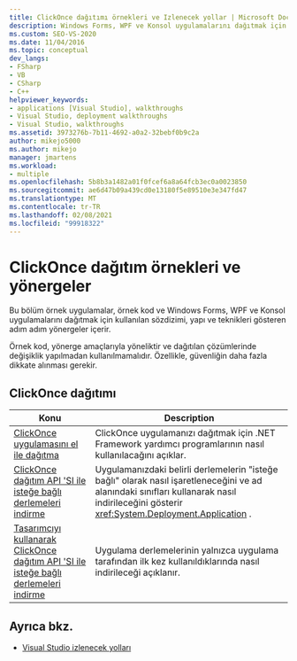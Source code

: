 ```yaml
---
title: ClickOnce dağıtımı örnekleri ve Izlenecek yollar | Microsoft Docs
description: Windows Forms, WPF ve Konsol uygulamalarını dağıtmak için kullanılan teknikleri anlamak için bu örnek uygulamalar, örnek kod ve İzlenecek yol-kılavuzlarına kullanın.
ms.custom: SEO-VS-2020
ms.date: 11/04/2016
ms.topic: conceptual
dev_langs:
- FSharp
- VB
- CSharp
- C++
helpviewer_keywords:
- applications [Visual Studio], walkthroughs
- Visual Studio, deployment walkthroughs
- Visual Studio, walkthroughs
ms.assetid: 3973276b-7b11-4692-a0a2-32bebf0b9c2a
author: mikejo5000
ms.author: mikejo
manager: jmartens
ms.workload:
- multiple
ms.openlocfilehash: 5b8b3a1482a01f0fcef6a8a64fcb3ec0a0023850
ms.sourcegitcommit: ae6d47b09a439cd0e13180f5e89510e3e347fd47
ms.translationtype: MT
ms.contentlocale: tr-TR
ms.lasthandoff: 02/08/2021
ms.locfileid: "99918322"
---
```

# <a name="clickonce-deployment-samples-and-walkthroughs"></a>ClickOnce dağıtım örnekleri ve yönergeler
Bu bölüm örnek uygulamalar, örnek kod ve Windows Forms, WPF ve Konsol uygulamalarını dağıtmak için kullanılan sözdizimi, yapı ve teknikleri gösteren adım adım yönergeler içerir.

 Örnek kod, yönerge amaçlarıyla yöneliktir ve dağıtılan çözümlerinde değişiklik yapılmadan kullanılmamalıdır. Özellikle, güvenliğin daha fazla dikkate alınması gerekir.

## <a name="clickonce-deployment"></a>ClickOnce dağıtımı

|Konu|Description|
|-----------|-----------------|
|[ClickOnce uygulamasını el ile dağıtma](../deployment/walkthrough-manually-deploying-a-clickonce-application.md)|ClickOnce uygulamanızı dağıtmak için .NET Framework yardımcı programlarının nasıl kullanılacağını açıklar.|
|[ClickOnce dağıtım API 'SI ile isteğe bağlı derlemeleri indirme](../deployment/walkthrough-downloading-assemblies-on-demand-with-the-clickonce-deployment-api.md)|Uygulamanızdaki belirli derlemelerin "isteğe bağlı" olarak nasıl işaretleneceğini ve ad alanındaki sınıfları kullanarak nasıl indirileceğini gösterir <xref:System.Deployment.Application> .|
|[Tasarımcıyı kullanarak ClickOnce dağıtım API 'SI ile isteğe bağlı derlemeleri indirme](../deployment/walkthrough-downloading-assemblies-on-demand-with-the-clickonce-deployment-api-using-the-designer.md)|Uygulama derlemelerinin yalnızca uygulama tarafından ilk kez kullanıldıklarında nasıl indirileceği açıklanır.|

## <a name="see-also"></a>Ayrıca bkz.

- [Visual Studio izlenecek yolları](/previous-versions/szatc41e(v=vs.110))